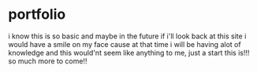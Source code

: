 # portfolio
i know this is so basic and maybe in the future if i'll look back at this site i would have a smile on my face cause at that time i will be having alot of knowledge and this would'nt seem like anything to me, just a start this is!!! so much more to come!!
